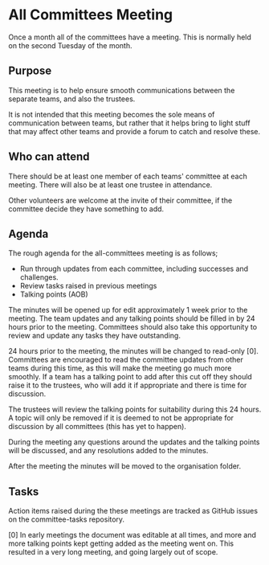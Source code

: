 # All Committees Meeting

Once a month all of the committees have a meeting.
This is normally held on the second Tuesday of the month.

## Purpose

This meeting is to help ensure smooth communications between the separate teams, and also the trustees.

It is not intended that this meeting becomes the sole means of communication between teams, but rather that it helps bring to light stuff that may affect other teams and provide a forum to catch and resolve these.

## Who can attend

There should be at least one member of each teams' committee at each meeting.
There will also be at least one trustee in attendance.

Other volunteers are welcome at the invite of their committee, if the committee decide they have something to add.

## Agenda

The rough agenda for the all-committees meeting is as follows;
* Run through updates from each committee, including successes and challenges.
* Review tasks raised in previous meetings
* Talking points (AOB)

The minutes will be opened up for edit approximately 1 week prior to the meeting.
The team updates and any talking points should be filled in by 24 hours prior to the meeting.
Committees should also take this opportunity to review and update any tasks they have outstanding.

24 hours prior to the meeting, the minutes will be changed to read-only [0].
Committees are encouraged to read the committee updates from other teams during this time, as this will make the meeting go much more smoothly.
If a team has a talking point to add after this cut off they should raise it to the trustees, who will add it if appropriate and there is time for discussion.

The trustees will review the talking points for suitability during this 24 hours.
A topic will only be removed if it is deemed to not be appropriate for discussion by all committees (this has yet to happen).

During the meeting any questions around the updates and the talking points will be discussed, and any resolutions added to the minutes.

After the meeting the minutes will be moved to the organisation folder.

## Tasks

Action items raised during the these meetings are tracked as GitHub issues on the committee-tasks repository.

[0] In early meetings the document was editable at all times, and more and more talking points kept getting added as the meeting went on. This resulted in a very long meeting, and going largely out of scope.